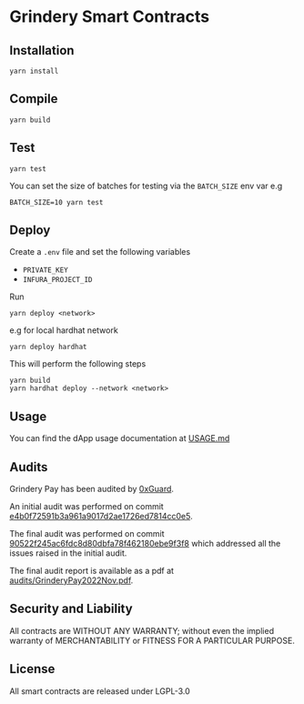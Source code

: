 # Grindery Smart Contracts

## Installation

```shell
yarn install
```

## Compile

```shell
yarn build
```

## Test

```shell
yarn test
```

You can set the size of batches for testing via the `BATCH_SIZE` env var e.g
```shell
BATCH_SIZE=10 yarn test
```

## Deploy

Create a `.env` file and set the following variables

- `PRIVATE_KEY`
- `INFURA_PROJECT_ID`

Run

```shell
yarn deploy <network>
```
e.g for local hardhat network
```shell
yarn deploy hardhat
```

This will perform the following steps

```shell
yarn build
yarn hardhat deploy --network <network>
```

## Usage

You can find the dApp usage documentation at [USAGE.md](./USAGE.md)

## Audits

Grindery Pay has been audited by [0xGuard](https://github.com/0xGuard-com).

An initial audit was performed on commit [e4b0f72591b3a961a9017d2ae1726ed7814cc0e5](https://github.com/grindery-io/grindery-contracts/tree/e4b0f72591b3a961a9017d2ae1726ed7814cc0e5).

The final audit was performed on commit [90522f245ac6fdc8d80dbfa78f462180ebe9f3f8](https://github.com/grindery-io/grindery-contracts/tree/90522f245ac6fdc8d80dbfa78f462180ebe9f3f8) which addressed all the issues raised in the initial audit.

The final audit report is available as a pdf at [audits/GrinderyPay2022Nov.pdf](./audits/GrinderyPay2022Nov.pdf).

## Security and Liability

All contracts are WITHOUT ANY WARRANTY; without even the implied warranty of MERCHANTABILITY or FITNESS FOR A PARTICULAR PURPOSE.

##  License

All smart contracts are released under LGPL-3.0